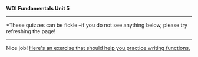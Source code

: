  **WDI Fundamentals Unit 5**

---
*These quizzes can be fickle –if you do not see anything below, please try refreshing the page!

<script>(function(){var qs,js,q,s,d=document,gi=d.getElementById,ce=d.createElement,gt=d.getElementsByTagName,id='typef_orm',b='https://s3-eu-west-1.amazonaws.com/share.typeform.com/';if(!gi.call(d,id)){js=ce.call(d,'script');js.id=id;js.src=b+'widget.js';q=gt.call(d,'script')[0];q.parentNode.insertBefore(js,q)}})()</script>

---


Nice job! [Here's an exercise that should help you practice writing functions.](07_exercise.md)
